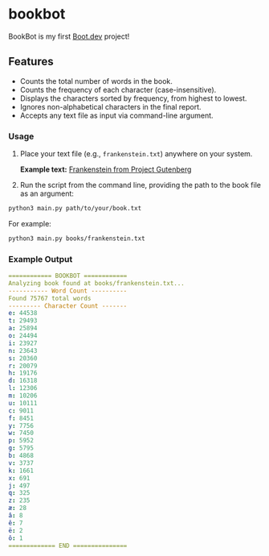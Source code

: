 # bookbot

BookBot is my first [Boot.dev](https://www.boot.dev) project!

## Features

- Counts the total number of words in the book.
- Counts the frequency of each character (case-insensitive).
- Displays the characters sorted by frequency, from highest to lowest.
- Ignores non-alphabetical characters in the final report.
- Accepts any text file as input via command-line argument.

### Usage

1. Place your text file (e.g., `frankenstein.txt`) anywhere on your system.

   **Example text:** [Frankenstein from Project Gutenberg](https://www.gutenberg.org/cache/epub/41445/pg41445.txt)


2. Run the script from the command line, providing the path to the book file as an argument:

```bash
python3 main.py path/to/your/book.txt
```
For example:
```bash
python3 main.py books/frankenstein.txt
```

### Example Output

```yaml
============ BOOKBOT ============
Analyzing book found at books/frankenstein.txt...
----------- Word Count ----------
Found 75767 total words
--------- Character Count -------
e: 44538
t: 29493
a: 25894
o: 24494
i: 23927
n: 23643
s: 20360
r: 20079
h: 19176
d: 16318
l: 12306
m: 10206
u: 10111
c: 9011
f: 8451
y: 7756
w: 7450
p: 5952
g: 5795
b: 4868
v: 3737
k: 1661
x: 691
j: 497
q: 325
z: 235
æ: 28
â: 8
ê: 7
ë: 2
ô: 1
============= END ===============
```